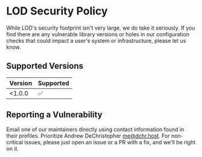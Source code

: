 # LOD Security Policy

While LOD's security footprint isn't very large, we do take it seriously. 
If you find there are any vulnerable library versions or holes in our configuration
checks that could impact a user's system or infrastructure, please let us know.

## Supported Versions

| Version | Supported          |
| ------- | ------------------ |
| <1.0.0  | :white_check_mark: |

## Reporting a Vulnerability

Email one of our maintainers directly using contact information found in their profiles.
Prioritize Andrew DeChristopher <me@dchr.host>. For non-critical issues, please just open
an issue or a PR with a fix, and we'll be right on it.
